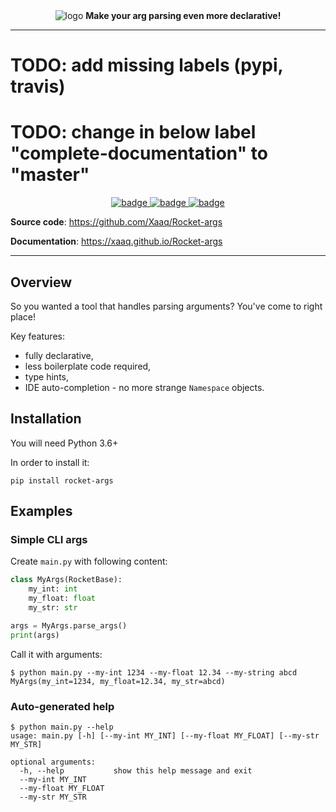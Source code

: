 <div align="center">
    <img src="https://i.imgur.com/vjEOvJj.png" alt="logo">
    <b>Make your arg parsing even more declarative!</b>
</div>

---
# TODO: add missing labels (pypi, travis)
# TODO: change in below label "complete-documentation" to "master"
<div align="center">
    <a href="https://travis-ci.com/Xaaq/Rocket-args">
        <img src="https://travis-ci.com/Xaaq/Rocket-args.svg?branch=master" alt="badge">
    </a>
    <a href="https://pypi.org/project/rocket-args/">
        <img src="https://img.shields.io/badge/pypi-0.1.0-informational" alt="badge">
    </a>
    <a href="https://github.com/Xaaq/Rocket-args/blob/master/LICENSE">
        <img src="https://img.shields.io/badge/license-MIT-informational" alt="badge">
    </a>
</div>

**Source code**:
<a href="https://github.com/Xaaq/Rocket-args">
    https://github.com/Xaaq/Rocket-args
</a>

**Documentation**:
<a href="https://xaaq.github.io/Rocket-args">
    https://xaaq.github.io/Rocket-args
</a>

---

## Overview

So you wanted a tool that handles parsing arguments? You've come to right place!

Key features:

* fully declarative,
* less boilerplate code required,
* type hints,
* IDE auto-completion - no more strange `Namespace` objects.

## Installation

You will need Python 3.6+

In order to install it:
```
pip install rocket-args
```

## Examples

### Simple CLI args

Create `main.py` with following content:
```python
class MyArgs(RocketBase):
    my_int: int
    my_float: float
    my_str: str

args = MyArgs.parse_args()
print(args)
```

Call it with arguments:
```
$ python main.py --my-int 1234 --my-float 12.34 --my-string abcd
MyArgs(my_int=1234, my_float=12.34, my_str=abcd)
```

### Auto-generated help

```
$ python main.py --help
usage: main.py [-h] [--my-int MY_INT] [--my-float MY_FLOAT] [--my-str MY_STR]

optional arguments:
  -h, --help           show this help message and exit
  --my-int MY_INT
  --my-float MY_FLOAT
  --my-str MY_STR
```
